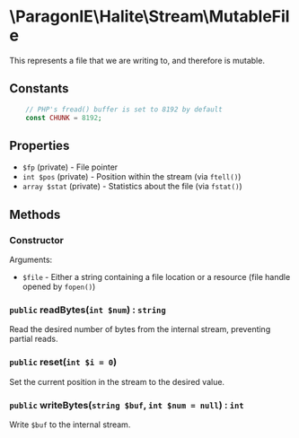# \ParagonIE\Halite\Stream\MutableFile

This represents a file that we are writing to, and therefore is mutable.

## Constants

```php
    // PHP's fread() buffer is set to 8192 by default
    const CHUNK = 8192;
```

## Properties

* `$fp` (private) - File pointer
* `int $pos` (private) - Position within the stream (via `ftell()`)
* `array $stat` (private) - Statistics about the file (via `fstat()`)

## Methods

### Constructor

Arguments:

* `$file` - Either a string containing a file location or a resource (file 
  handle opened by `fopen()`)

### `public` readBytes(`int $num`) : `string`

Read the desired number of bytes from the internal stream, preventing partial
reads.

### `public` reset(`int $i = 0`)

Set the current position in the stream to the desired value.

### `public` writeBytes(`string $buf`, `int $num = null`) : `int`

Write `$buf` to the internal stream.
